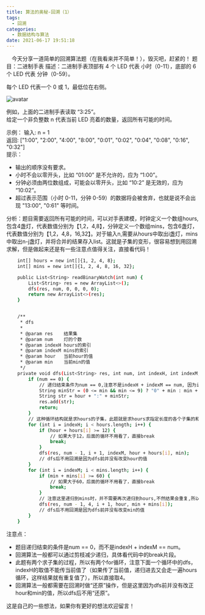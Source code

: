 ```yaml
---
title: 算法的奥秘-回溯（1）
tags:
  - 回溯
categories:
  - 数据结构与算法
date: 2021-06-17 19:51:18
---
```


&ensp;&ensp;今天分享一道简单的回溯算法题（在我看来并不简单！），毁灭吧，赶紧的！
题目：二进制手表
描述：二进制手表顶部有 4 个 LED 代表 小时（0-11），底部的 6 个 LED 代表 分钟（0-59）。

每个 LED 代表一个 0 或 1，最低位在右侧。

![avatar](/images/backtracing/二进制手表.webp)

例如，上面的二进制手表读取 “3:25”。<br>
给定一个非负整数 n 代表当前 LED 亮着的数量，返回所有可能的时间。

示例：
输入: n = 1<br>
返回: ["1:00", "2:00", "4:00", "8:00", "0:01", "0:02", "0:04", "0:08", "0:16", "0:32"]<br>
提示：
* 输出的顺序没有要求。
* 小时不会以零开头，比如 “01:00” 是不允许的，应为 “1:00”。
* 分钟必须由两位数组成，可能会以零开头，比如 “10:2” 是无效的，应为 “10:02”。
* 超过表示范围（小时 0-11，分钟 0-59）的数据将会被舍弃，也就是说不会出现 "13:00", "0:61" 等时间。

分析：题目需要返回所有可能的时间，可以对手表建模，时钟定义一个数组hours,包含4盏灯，代表数值分别为【1,2，4,8】，分钟定义一个数组mins，包含6盏灯，代表数值分别为【1,2，4,8，16,32】。对于输入n,需要从hours中取出i盏灯，mins中取出n-j盏灯，并将合并的结果存入list。这就是子集的变形，很容易想到用回溯求解，但是做起来还是有一些注意点值得关注，直接看代码！

```bash
    int[] hours = new int[]{1, 2, 4, 8};
    int[] mins = new int[]{1, 2, 4, 8, 16, 32};

    public List<String> readBinaryWatch(int num) {
        List<String> res = new ArrayList<>();
        dfs(res, num, 0, 0, 0, 0);
        return new ArrayList<>(res);
    }


    /**
     * dfs
     *
     * @param res    结果集
     * @param num    灯的个数
     * @param indexH hours的索引
     * @param indexM mins的索引
     * @param hour   当前hour的值
     * @param min    当前min的值
     */
    private void dfs(List<String> res, int num, int indexH, int indexM, int hour, int min) {
        if (num == 0) {
            // 递归结束条件为num == 0,注意不是indexH + indexM == num, 因为indexH表示的是hours的索引。
            String minStr = (0 <= min && min <= 9) ? "0" + min : min + "";
            String str = hour + ":" + minStr;
            res.add(str);
            return;
        }
        // 这种循环结构就是求hours的子集，此题就是求hours求指定长度的各个子集的和
        for (int i = indexH; i < hours.length; i++) {
            if (hour + hours[i] >= 12) {
                // 如果大于12，后面的循环不用看了，直接break
                break;
            }
            dfs(res, num - 1, i + 1, indexM, hour + hours[i], min);
            // dfs后不用回溯是因为dfs前并没有改变hour的值
        }
        for (int i = indexM; i < mins.length; i++) {
            if (min + mins[i] >= 60) {
                // 如果大于60，后面的循环不用看了，直接break
                break;
            }
            // 注意这里递归到mins时，并不需要再次递归到hours,不然结果会重复,所以indexH填4
            dfs(res, num - 1, 4, i + 1, hour, min + mins[i]);
            // dfs后不用回溯是因为dfs前并没有改变min的值
        }
    }
```

注意点：
* 题目递归结束的条件是num == 0，而不是indexH + indexM == num。
* 回溯算法一般都可以通过剪枝减少递归，具体看代码中的break片段。
* 此题有两个求子集的过程，所以有两个for循环，注意下面一个循环中的dfs，indexH的取值不能传当前值了（如果传了当前值，递归进去又会走一遍hours循环，这样结果就有重复值了），所以直接取4。
* 回溯算法一般都需要在回溯时做“还原”操作，但是这里因为dfs前并没有改正hour和min的值，所以dfs后不用“还原”。


这是自己的一些想法，如果你有更好的想法欢迎留言！


